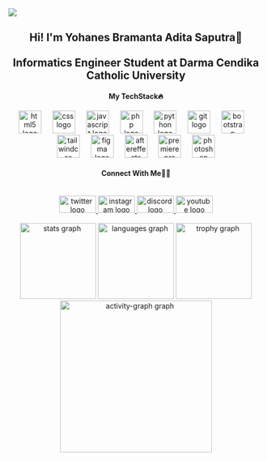 <img src="https://user-images.githubusercontent.com/73097560/115834477-dbab4500-a447-11eb-908a-139a6edaec5c.gif">

<h2 align="center">Hi! I'm Yohanes Bramanta Adita Saputra👋<br><br>Informatics Engineer Student at Darma Cendika Catholic University</h2>


<h4 align="center"><storng>My TechStack🔥</storng></h4>

<div align="center">
  <img src="https://cdn.jsdelivr.net/gh/devicons/devicon/icons/html5/html5-original.svg" height="45" alt="html5 logo"  />
  <img width="14" />
  <img src="https://cdn.jsdelivr.net/gh/devicons/devicon/icons/css3/css3-original.svg" height="45" alt="css logo"  />
  <img width="14" />
  <img src="https://cdn.jsdelivr.net/gh/devicons/devicon/icons/javascript/javascript-plain.svg" height="45" alt="javascript logo"  />
  <img width="14" />
  <img src="https://cdn.jsdelivr.net/gh/devicons/devicon/icons/php/php-original.svg" height="45" alt="php logo"  />
  <img width="14" />
  <img src="https://skillicons.dev/icons?i=py" height="45" alt="python logo"  />
  <img width="14" />
  <img src="https://cdn.jsdelivr.net/gh/devicons/devicon/icons/git/git-original.svg" height="45" alt="git logo"  />
  <img width="14" />
  <img src="https://cdn.jsdelivr.net/gh/devicons/devicon/icons/bootstrap/bootstrap-original.svg" height="45" alt="bootstrap logo"  />
  <img width="14" />
  <img src="https://cdn.jsdelivr.net/gh/devicons/devicon/icons/tailwindcss/tailwindcss-original-wordmark.svg" height="45" alt="tailwindcss logo"  />
  <img width="14" />
  <img src="https://cdn.jsdelivr.net/gh/devicons/devicon/icons/figma/figma-original.svg" height="45" alt="figma logo"  />
  <img width="14" />
  <img src="https://cdn.jsdelivr.net/gh/devicons/devicon/icons/aftereffects/aftereffects-plain.svg" height="45" alt="aftereffects logo"  />
  <img width="14" />
  <img src="https://cdn.jsdelivr.net/gh/devicons/devicon/icons/premierepro/premierepro-plain.svg" height="45" alt="premierepro logo"  />
  <img width="14" />
  <img src="https://cdn.jsdelivr.net/gh/devicons/devicon/icons/photoshop/photoshop-plain.svg" height="45" alt="photoshop logo"  />
</div>


<h4 align="center"><storng>Connect With Me🙋‍♂️</storng></h4>

<br clear="both">

<div align="center">
  <a href="https://x.com/RaamInHere" target="_blank">
    <img src="https://raw.githubusercontent.com/maurodesouza/profile-readme-generator/master/src/assets/icons/social/twitter/default.svg" width="73" height="34" alt="twitter logo"  />
  </a>
  <a href="https://www.instagram.com/buramanta_/" target="_blank">
    <img src="https://raw.githubusercontent.com/maurodesouza/profile-readme-generator/master/src/assets/icons/social/instagram/default.svg" width="73" height="34" alt="instagram logo"  />
  </a>
  <a href="https://discord.com/b4ezz_" target="_blank">
    <img src="https://raw.githubusercontent.com/maurodesouza/profile-readme-generator/master/src/assets/icons/social/discord/default.svg" width="73" height="34" alt="discord logo"  />
  </a>
  <a href="https://www.youtube.com/@JustRaamzet" target="_blank">
    <img src="https://raw.githubusercontent.com/maurodesouza/profile-readme-generator/master/src/assets/icons/social/youtube/default.svg" width="73" height="34" alt="youtube logo"  />
  </a>
</div>



<br clear="both">

<div align="center">
  <img src="https://github-readme-stats.vercel.app/api?username=justRaam-exe&hide_title=false&hide_rank=false&show_icons=true&include_all_commits=true&count_private=true&disable_animations=false&theme=dracula&locale=en&hide_border=false&order=1" height="150" alt="stats graph"  />
  <img src="https://github-readme-stats.vercel.app/api/top-langs?username=justRaam-exe&locale=en&hide_title=false&layout=compact&card_width=320&langs_count=5&theme=dracula&hide_border=false&order=2" height="150" alt="languages graph"  />
  <img src="https://github-profile-trophy.vercel.app?username=justRaam-exe&theme=dracula&column=-1&row=1&margin-w=8&margin-h=8&no-bg=false&no-frame=false&order=4" height="150" alt="trophy graph"  />
  <img src="https://github-readme-activity-graph.vercel.app/graph?username=justRaam-exe&radius=16&theme=dracula&area=true&order=5" height="300" alt="activity-graph graph"  />
</div>



<br clear="both">
